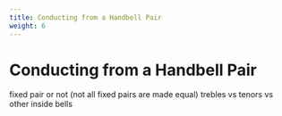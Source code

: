 ```yaml
---
title: Conducting from a Handbell Pair
weight: 6
---
```


# Conducting from a Handbell Pair

fixed pair or not (not all fixed pairs are made equal)
trebles vs tenors vs other inside bells
